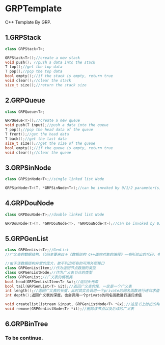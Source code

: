 # GRPTemplate

C++ Template By GRP.<br>

## 1.GRPStack<br>
```cpp
class GRPStack<T>;
```
```cpp
GRPStack<T>();//create a new stack
void push(); //push a data into the stack
T top();//get the top data
T pop();//pop the top data
bool empty();//if the stack is empty, return true
void clear();//clear the stack
size_t size();//return the stack size
```

## 2.GRPQueue<br>
```cpp
class GRPQueue<T>;
```
```cpp
GRPQueue<T>();//create a new queue
void push(T input);//push a data into the queue
T pop();//pop the head data of the queue
T front();//get the head data
T back();//get the last data
size_t size();//get the size of the queue
bool empty();//if the queue is empty, return true
void clear();//clear the queue
```

## 3.GRPSinNode<br>
```cpp
class GRPSinNode<T>;//single linked list Node
```
```cpp
GRPSinNode<T>(T, *GRPSinNode<T>);//can be invoked by 0/1/2 parameter(s)
```

## 4.GRPDouNode<br>
```cpp
class GRPDouNode<T>;//double linked list Node
```
```cpp
GRPDouNode<T>(T, *GRPDouNode<T>, *GRPDouNode<T>);//can be invoked by 0/1/2/3 parameter(s)
```

## 5.GRPGenList<br>
```cpp
class GRPGenList<T>;//GenList
//广义表的数据结构，代码主要来自于《数据结构 C++面向对象的编程》一书所给出的代码，书上代码中存在隐含BUG，目前已经修复了已知的部分
```
```cpp
//由于该数据结构非常的庞大，故不列出所有的可用外部接口
class GRPGenListItem;//作为返回节点数据的类型
class GRPGenListNode;//作为广义表节点的类型
class GRPGenList;//广义表的模板类
bool head(GRPGenListItem<T> &x);//返回头元素
bool tail(GRPGenList<T> &it);//返回广义表的尾，一定是一个广义表
int length();//返回广义表的长度，此时其实会调用一个private的同名函数进行递归求值
int depth();返回广义表的深度，也会调用一个private的同名函数进行递归求值

void createlist(istream &input, GRPGenListNode<T> *&x);//这是书上给出的构造函数，但是由于其重载了操作符<<，所以采用了输入流的实践，后续我曾采用GRPVector进行代替，并且在其中发现了一处由DSOJ触发的BUG
void remove(GRPGenListNode<T> *it);//删除该节点以及后续的广义表
```

## 6.GRPBinTree<br>

### To be continue.
